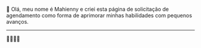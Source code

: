 
 👋 Olá, meu nome é Mahienny e criei esta página de solicitação de agendamento como forma de aprimorar minhas habilidades com pequenos avanços.
<hr>
👩🏽‍💻🌹


